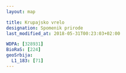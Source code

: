 ```yaml
---
layout: map

title: Krupajsko vrelo
designation: Spomenik prirode
last_modified_at: 2018-05-31T00:23:03+02:00

WDPA: [328931]
BioRaS: [224]
geoSrbija:
  L1_183: [71]
---
```

